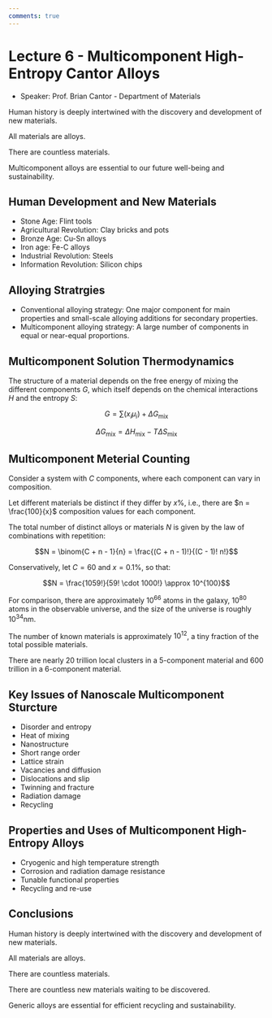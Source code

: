 ```yaml
---
comments: true
---
```


# Lecture 6 - Multicomponent High-Entropy Cantor Alloys

- Speaker: Prof. Brian Cantor - Department of Materials

Human history is deeply intertwined with the discovery and development of new materials.

All materials are alloys.

There are countless materials.

Multicomponent alloys are essential to our future well-being and sustainability.

## Human Development and New Materials

- Stone Age: Flint tools
- Agricultural Revolution: Clay bricks and pots
- Bronze Age: Cu-Sn alloys
- Iron age: Fe-C alloys
- Industrial Revolution: Steels
- Information Revolution: Silicon chips

## Alloying Stratrgies

- Conventional alloying strategy: One major component for main properties and small-scale alloying additions for secondary properties.
- Multicomponent alloying strategy: A large number of components in equal or near-equal proportions.

## Multicomponent Solution Thermodynamics

The structure of a material depends on the free energy of mixing the different components $G$, which itself depends on the chemical interactions $H$ and the entropy $S$:

$$G = \sum (x_{i}\mu_{i}) + \Delta G_{\text{mix}}$$

$$\Delta G_{\text{mix}} = \Delta H_{\text{mix}} - T \Delta S_{\text{mix}}$$

## Multicomponent Meterial Counting

Consider a system with $C$ components, where each component can vary in composition.

Let different materials be distinct if they differ by $x\%$, i.e., there are $n = \frac{100}{x}$ composition values for each component.

The total number of distinct alloys or materials $N$ is given by the law of combinations with repetition:

$$N = \binom{C + n - 1}{n} = \frac{(C + n - 1)!}{(C - 1)! n!}$$

Conservatively, let $C = 60$ and $x = 0.1\%$, so that:

$$N = \frac{1059!}{59! \cdot 1000!} \approx 10^{100}$$

For comparison, there are approximately $10^{66}$ atoms in the galaxy, $10^{80}$ atoms in the observable universe, and the size of the universe is roughly $10^{34} \text{nm}$.

The number of known materials is approximately $10^{12}$, a tiny fraction of the total possible materials.

There are nearly 20 trillion local clusters in a 5-component material and 600 trillion in a 6-component material.

## Key Issues of Nanoscale Multicomponent Sturcture

- Disorder and entropy
- Heat of mixing
- Nanostructure
- Short range order
- Lattice strain
- Vacancies and diffusion
- Dislocations and slip
- Twinning and fracture
- Radiation damage
- Recycling

## Properties and Uses of Multicomponent High-Entropy Alloys

- Cryogenic and high temperature strength
- Corrosion and radiation damage resistance
- Tunable functional properties
- Recycling and re-use

## Conclusions

Human history is deeply intertwined with the discovery and development of new materials.

All materials are alloys.

There are countless materials.

There are countless new materials waiting to be discovered.

Generic alloys are essential for efficient recycling and sustainability.
